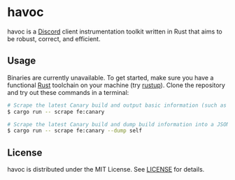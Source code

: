 # havoc

havoc is a [Discord] client instrumentation toolkit written in Rust that aims to
be robust, correct, and efficient.

[discord]: https://discord.com

## Usage

Binaries are currently unavailable. To get started, make sure you have a
functional [Rust] toolchain on your machine (try [rustup]). Clone the repository
and try out these commands in a terminal:

[rust]: https://www.rust-lang.org
[rustup]: https://rustup.rs

```sh
# Scrape the latest Canary build and output basic information (such as the version number) to stdout.
$ cargo run -- scrape fe:canary

# Scrape the latest Canary build and dump build information into a JSON file in the current directory.
$ cargo run -- scrape fe:canary --dump self
```

## License

havoc is distributed under the MIT License. See [LICENSE](LICENSE) for details.
